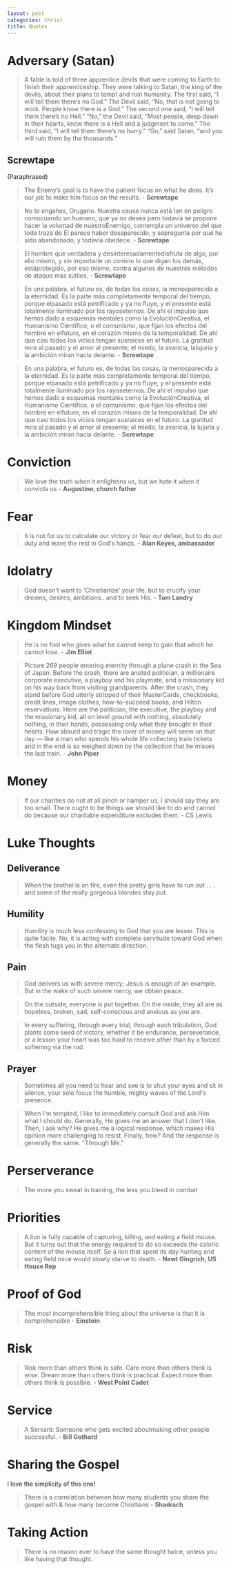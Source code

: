 ```yaml
---
layout: post
categories: christ
title: Quotes
---
```



# Adversary (Satan)

> A fable is told of three apprentice devils that were coming to Earth to finish their apprenticeship. They were talking to Satan, the king of the devils, about their plans to tempt and ruin humanity. The first said, “I will tell them there’s
> no God.” The Devil said, “No, that is not going to work. People know there is a God.” The second one said, “I will tell them there’s no Hell.” “No,” the Devil said, “Most people, deep down in their hearts, know there is a Hell and a
> judgment to come.” The third said, “I will tell them there’s no hurry.” “Go,” said Satan, “and you will ruin them by the thousands.”

## Screwtape

(Paraphrased)

> The Enemy’s goal is to have the patient focus on what he does. It’s our job to make him focus on the results. - **Screwtape**

> No te engañes, Orugario. Nuestra causa nunca está tan en peligro comocuando un humano, que ya no desea pero todavía se propone hacer la voluntad de nuestroEnemigo, contempla un universo del que toda traza de Él parece haber desaparecido, y sepregunta por qué ha sido abandonado, y todavía obedece. - **Screwtape**

> El hombre que verdadera y desinteresadamentedisfruta de algo, por ello mismo, y sin importarle un comino lo que digan los demás, estáprotegido, por eso mismo, contra algunos de nuestros métodos de ataque más sutiles. - **Screwtape**

> En una palabra, el futuro es, de todas las cosas, la menosparecida a la eternidad. Es la parte más completamente temporal del tiempo, porque el﻿pasado está petrificado y ya no fluye, y el presente está totalmente iluminado por los rayos﻿eternos. De ahí el impulso que hemos dado a esquemas mentales como la EvoluciónCreativa, el Humanismo Científico, o el comunismo, que fijan los efectos del hombre en elfuturo, en el corazón mismo de la temporalidad. De ahí que casi todos los vicios tengan susraíces en el futuro. La gratitud mira al pasado y el amor al presente; el miedo, la avaricia, la﻿lujuria y la ambición miran hacia delante. - **Screwtape**

> En una palabra, el futuro es, de todas las cosas, la menosparecida a la eternidad. Es la parte más completamente temporal del tiempo, porque el﻿pasado está petrificado y ya no fluye, y el presente está totalmente iluminado por los rayos﻿eternos. De ahí el impulso que hemos dado a esquemas mentales como la EvoluciónCreativa, el Humanismo Científico, o el comunismo, que fijan los efectos del hombre en elfuturo, en el corazón mismo de la temporalidad. De ahí que casi todos los vicios tengan susraíces en el futuro. La gratitud mira al pasado y el amor al presente; el miedo, la avaricia, la lujuria y la ambición miran hacia delante. - **Screwtape**

# Conviction

> We love the truth when it enlightens us, but we hate it when it convicts us - **Augustine, church father**

# Fear

> It is not for us to calculate our victory or fear our defeat, but to do our duty and leave the rest in God's hands. - **Alan Keyes, ambassador**

# Idolatry

> God doesn’t want to ‘Christianize’ your life, but to crucify your dreams, desires, ambitions...and to seek His. - **Tom Landry**

# Kingdom Mindset

> He is no fool who gives what he cannot keep to gain that which he cannot lose. - **Jim Elliot**

> Picture 269 people entering eternity through a plane crash in the Sea of Japan. Before the crash, there are anoted politician, a millionaire corporate executive, a playboy and his playmate, and a missionary kid on his way
> back from visiting grandparents. After the crash, they stand before God utterly stripped of their MasterCards, checkbooks, credit lines, image clothes, how-to-succeed books, and Hilton reservations. Here are the politician,
> the executive, the playboy and the missionary kid, all on level ground with nothing, absolutely nothing, in their hands, possessing only what they brought in their hearts. How absurd and tragic the lover of money will seem on
> that day — like a man who spends his whole life collecting train tickets and in the end is so weighed down by the collection that he misses the last train. - **John Piper**

# Money 

> If our charities do not at all pinch or hamper us, I should say they are too small. There ought to be things we should like to do and cannot do because our charitable expenditure excludes them. - CS Lewis

# Luke Thoughts

## Deliverance

> When the brothel is on fire, even the pretty girls have to run out . . . and some of the really gorgeous blondes stay put.

## Humility

> Humility is much less confessing to God that you are lesser. This is quite facile. No, it is acting with complete servitude toward God when the flesh tugs you in the alternate direction.

## Pain

> God delivers us with severe mercy; Jesus is enough of an example. But in the wake of such severe mercy, we obtain peace.

> On the outside, everyone is put together. On the inside, they all are as hopeless, broken, sad, self-conscious and anxious as you are.

> In every suffering, through every trial, through each tribulation, God plants some seed of victory, whether it be endurance, perseverance, or a lesson your heart was too hard to receive other than by a forced softening via the rod.

## Prayer

> Sometimes all you need to hear and see is to shut your eyes and sit in silence, your sole focus the humble, mighty waves of the Lord's presence.

> When I'm tempted, I like to immediately consult God and ask Him what I should do. Generally, He gives me an answer that I don’t like. Then, I ask why? He gives me a logical response, which makes His opinion more challenging to resist. Finally, how? And the response is generally the same. "Through Me."

# Perserverance

> The more you sweat in training, the less you bleed in combat

# Priorities

> A lion is fully capable of capturing, killing, and eating a field mouse. But it turns out that the energy required to do so exceeds the caloric content of the mouse itself. So a lion that spent its day hunting and eating field mice would
> slowly starve to death. - **Newt Gingrich, US House Rep**

# Proof of God

> The most incomprehensible thing about the universe is that it is comprehensible - **Einstein**

# Risk

> Risk more than others think is safe. Care more than others think is wise. Dream more than others think is practical. Expect more than others think is possible. - **West Point Cadet**

# Service

> A Servant: Someone who gets excited aboutmaking other people successful. - **Bill Gothard**

# Sharing the Gospel

I love the simplicity of this one!

> There is a correlation between how many students you share the gospel with & how many become Christians - **Shadrach**

# Taking Action

> There is no reason ever to have the same thought twice, unless you like having that thought.
